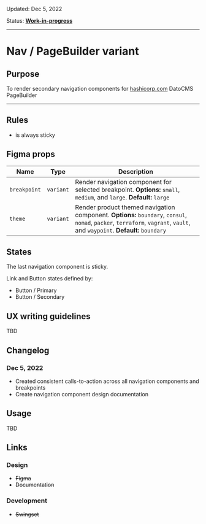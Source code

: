 Updated: Dec 5, 2022

Status: **[Work-in-progress](https://hashicorp-wpl-documentation.vercel.app/guides/can-i-use#work-in-progress)**



---

# Nav / PageBuilder variant

## Purpose

To render secondary navigation components for [hashicorp.com](https://www.hashicorp.com/) DatoCMS PageBuilder



---

## Rules

* <nav /> is always sticky

## Figma props

| Name | Type | Description |
|----|----|----|
| `breakpoint` | `variant` | Render navigation component for selected breakpoint. **Options:** `small`, `medium`, and `large`. **Default:** `large` |
| `theme` | `variant` | Render product themed navigation component. **Options:** `boundary`, `consul`, `nomad`, `packer`, `terraform`, `vagrant`, `vault`, and `waypoint`. **Default:** `boundary` |

## States

The last navigation component is sticky.

Link and Button states defined by:

* Button / Primary
* Button / Secondary

## UX writing guidelines

TBD

## Changelog

### Dec 5, 2022

* Created consistent calls-to-action across all navigation components and breakpoints
* Create navigation component design documentation

## Usage

TBD

## Links

### Design

* ~~Figma~~
* ~~Documentation~~

### Development

* ~~Swingset~~


